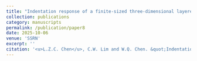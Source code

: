 ```yaml
---
title: "Indentation response of a finite-sized three-dimensional layered cylinder"
collection: publications
category: manuscripts
permalink: /publication/paper8
date: 2025-10-06
venue: 'SSRN'
excerpt: ''
citation: '<u>L.Z.C. Chen</u>, C.W. Lim and W.Q. Chen. &quot;Indentation response of a finite-sized three-dimensional layered cylinder. &quot; <i>International Journal of Solids and Structures</i>, 2025.'
---
```


